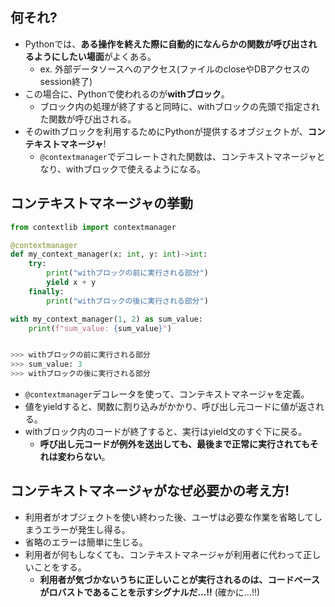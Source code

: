 ## 何それ?

- Pythonでは、**ある操作を終えた際に自動的になんらかの関数が呼び出されるようにしたい場面**がよくある。
  - ex. 外部データソースへのアクセス(ファイルのcloseやDBアクセスのsession終了)
- この場合に、Pythonで使われるのが**withブロック**。
  - ブロック内の処理が終了すると同時に、withブロックの先頭で指定された関数が呼び出される。
- そのwithブロックを利用するためにPythonが提供するオブジェクトが、**コンテキストマネージャ**!
  - `@contextmanager`でデコレートされた関数は、コンテキストマネージャとなり、withブロックで使えるようになる。

## コンテキストマネージャの挙動

```python
from contextlib import contextmanager

@contextmanager
def my_context_manager(x: int, y: int)->int:
    try:
        print("withブロックの前に実行される部分")
        yield x + y
    finally:
        print("withブロックの後に実行される部分")

with my_context_manager(1, 2) as sum_value:
    print(f"sum_value: {sum_value}")


>>> withブロックの前に実行される部分
>>> sum_value: 3
>>> withブロックの後に実行される部分
```

- `@contextmanager`デコレータを使って、コンテキストマネージャを定義。
- 値をyieldすると、関数に割り込みがかかり、呼び出し元コードに値が返される。
- withブロック内のコードが終了すると、実行はyield文のすぐ下に戻る。
  - **呼び出し元コードが例外を送出しても、最後まで正常に実行されてもそれは変わらない**。

## コンテキストマネージャがなぜ必要かの考え方!

- 利用者がオブジェクトを使い終わった後、ユーザは必要な作業を省略してしまうエラーが発生し得る。
- 省略のエラーは簡単に生じる。
- 利用者が何もしなくても、コンテキストマネージャが利用者に代わって正しいことをする。
  - **利用者が気づかないうちに正しいことが実行されるのは、コードベースがロバストであることを示すシグナルだ...!!** (確かに...!!)

